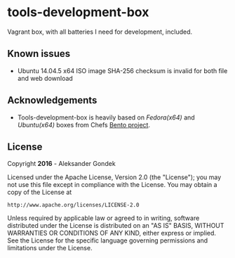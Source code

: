 # tools-development-box
Vagrant box, with all batteries I need for development, included.

## Known issues
* Ubuntu 14.04.5 x64 ISO image SHA-256 checksum is invalid for both file and web download

## Acknowledgements

* Tools-development-box is heavily based on *Fedora(x64)* and *Ubuntu(x64)* boxes from Chefs [Bento project](https://github.com/chef/bento).

## License

Copyright **2016** - Aleksander Gondek

Licensed under the Apache License, Version 2.0 (the "License");
you may not use this file except in compliance with the License.
You may obtain a copy of the License at

    http://www.apache.org/licenses/LICENSE-2.0

Unless required by applicable law or agreed to in writing, software
distributed under the License is distributed on an "AS IS" BASIS,
WITHOUT WARRANTIES OR CONDITIONS OF ANY KIND, either express or implied.
See the License for the specific language governing permissions and
limitations under the License.
